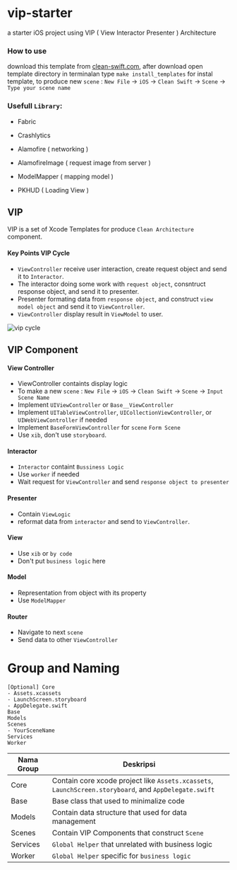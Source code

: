 # vip-starter
a starter iOS project using VIP ( View Interactor Presenter ) Architecture
### How to use
download this template from [clean-swift.com](https://clean-swift.com/), after download open template directory in terminalan type `make install_templates` for instal template, to produce new  `scene` : `New File` -> `iOS` -> `Clean Swift` -> `Scene` -> `Type your scene name`

### Usefull `Library`:
* Fabric
* Crashlytics

* Alamofire ( networking )
* AlamofireImage ( request image from server )
* ModelMapper ( mapping model )
* PKHUD ( Loading View )

## VIP
VIP is a set of  Xcode Templates for produce `Clean Architecture` component.

#### Key Points VIP Cycle

* `ViewController` receive user interaction, create request object and send it to `Interactor`.
* The interactor doing some work with `request object`, consntruct response object, and send it to presenter.
* Presenter formating data from `response object`, and construct `view model object` and send it to `ViewController`.
* `ViewController` display result in `ViewModel` to user.

![vip cycle](https://cdn-images-1.medium.com/max/2000/1*QV4nxWPd_sbGhoWO-X7PfQ.png)

## VIP Component

#### View Controller
* ViewController containts display logic
* To make a new `scene` : `New File` -> `iOS` -> `Clean Swift` -> `Scene` -> `Input Scene Name`
* Implement `UIViewController` or `Base__ViewController`
* Implement `UITableViewController`, `UICollectionViewController`, or `UIWebViewController` if needed
* Implement `BaseFormViewController` for `scene` `Form Scene`
* Use `xib`, don't use  `storyboard`.

#### Interactor

* `Interactor` containt `Bussiness Logic`
* Use `worker` if needed
* Wait request for `ViewController` and send `response object to presenter`

#### Presenter

* Contain `ViewLogic`
* reformat data from `interactor` and send to `ViewController`.

#### View

* Use `xib` or `by code`
* Don't put `business logic` here

#### Model

* Representation from object with its property
* Use `ModelMapper`

#### Router

* Navigate to next `scene`
* Send data to other `ViewController`

# Group and Naming

```
[Optional] Core
- Assets.xcassets
- LaunchScreen.storyboard
- AppDelegate.swift
Base
Models
Scenes
- YourSceneName
Services
Worker
```
| Nama Group | Deskripsi |
| ---------- | ----------- |
| Core | Contain core xcode project like `Assets.xcassets`, `LaunchScreen.storyboard`, and `AppDelegate.swift` |
| Base | Base class that used to minimalize code |
| Models | Contain data structure that used for data management |
| Scenes | Contain VIP Components that construct `Scene` |
| Services | `Global Helper` that unrelated with business logic |
| Worker | `Global Helper` specific for `business logic` |
```
